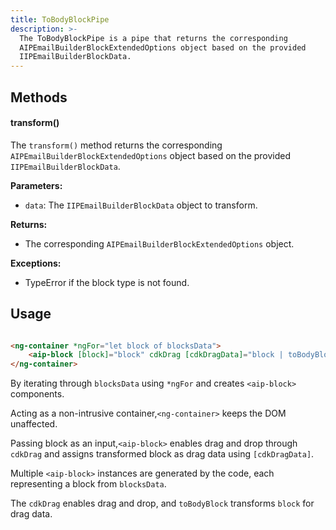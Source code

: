 ```yaml
---
title: ToBodyBlockPipe
description: >-
  The ToBodyBlockPipe is a pipe that returns the corresponding
  AIPEmailBuilderBlockExtendedOptions object based on the provided
  IIPEmailBuilderBlockData.
---
```


## Methods

#### transform()

The `transform()` method returns the corresponding `AIPEmailBuilderBlockExtendedOptions` object based on the
provided `IIPEmailBuilderBlockData`.

**Parameters:**

* `data`: The `IIPEmailBuilderBlockData` object to transform.

**Returns:**

* The corresponding `AIPEmailBuilderBlockExtendedOptions` object.

**Exceptions:**

* TypeError if the block type is not found.

## Usage

```html

<ng-container *ngFor="let block of blocksData">
    <aip-block [block]="block" cdkDrag [cdkDragData]="block | toBodyBlock"></aip-block>
</ng-container>
```

By iterating through `blocksData` using `*ngFor` and creates `<aip-block>` components.

Acting as a non-intrusive container,`<ng-container>` keeps the DOM unaffected.

Passing block as an input,`<aip-block>` enables drag and drop through `cdkDrag` and assigns transformed block as drag
data using `[cdkDragData]`.

Multiple `<aip-block>` instances are generated by the code, each representing a block from `blocksData`.

The `cdkDrag` enables drag and drop, and `toBodyBlock` transforms `block` for drag data.
